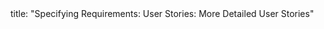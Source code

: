 <frontmatter>
title: "Specifying Requirements: User Stories: More Detailed User Stories"
</frontmatter>

<link rel="stylesheet" href="{{baseUrl}}/css/textbook.css">

<div class="website-content">

<tip-box>
  <include src="outcomes.md" />
</tip-box></p>

<include src="full.md" />

</div>

</div>
